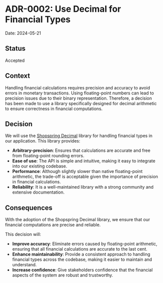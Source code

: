# ADR-0002: Use Decimal for Financial Types

Date: 2024-05-21

## Status

Accepted

## Context

Handling financial calculations requires precision and accuracy to avoid errors in monetary transactions. 
Using floating-point numbers can lead to precision issues due to their binary representation. 
Therefore, a decision has been made to use a library specifically designed for decimal arithmetic 
to ensure correctness in financial computations.

## Decision

We will use the [Shopspring Decimal](https://github.com/shopspring/decimal) library 
for handling financial types in our application. This library provides:

- **Arbitrary-precision**: Ensures that calculations are accurate and free from floating-point rounding errors.
- **Ease of use**: The API is simple and intuitive, making it easy to integrate into our existing codebase.
- **Performance**: Although slightly slower than native floating-point arithmetic, the trade-off is acceptable 
given the importance of precision in financial calculations.
- **Reliability**: It is a well-maintained library with a strong community and extensive documentation.

## Consequences

With the adoption of the Shopspring Decimal library, we ensure that our financial computations are precise and reliable. 

This decision will:

- **Improve accuracy**: Eliminate errors caused by floating-point arithmetic, 
ensuring that all financial calculations are accurate to the last cent.
- **Enhance maintainability**: Provide a consistent approach to handling financial types across the codebase, 
making it easier to maintain and understand.
- **Increase confidence**: Give stakeholders confidence that the financial aspects of 
the system are robust and trustworthy.
